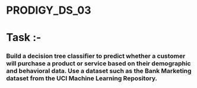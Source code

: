 # PRODIGY_DS_03

# Task :-
### Build a decision tree classifier to predict whether a customer will purchase a product or service based on their demographic and behavioral data. Use a dataset such as the Bank Marketing dataset from the UCI Machine Learning Repository.

